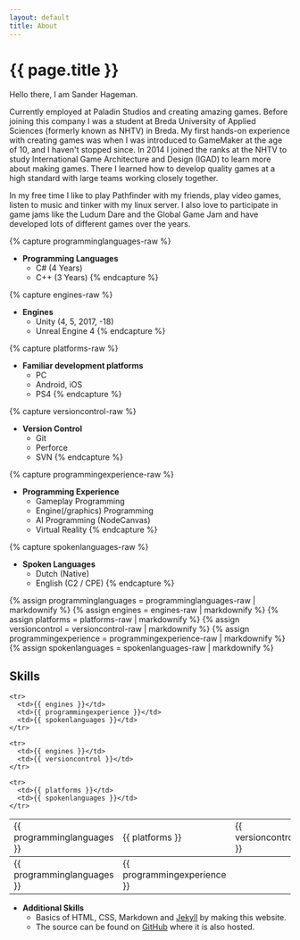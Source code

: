 ```yaml
---
layout: default
title: About
---
```

# {{ page.title }}

Hello there, I am Sander Hageman.

Currently employed at Paladin Studios and creating amazing games. Before joining this company I was a student at Breda University of Applied Sciences (formerly known as NHTV) in Breda.
My first hands-on experience with creating games was when I was introduced to GameMaker at the age of 10, and I haven't stopped since. In 2014 I joined the ranks at the NHTV to study International Game Architecture and Design (IGAD) to learn more about making games. There I learned how to develop quality games at a high standard with large teams working closely together.


In my free time I like to play Pathfinder with my friends, play video games, listen to music and tinker with my linux server. I also love to participate in game jams like the Ludum Dare and the Global Game Jam and have developed lots of different games over the years.


{% capture programminglanguages-raw %}
* __Programming Languages__
  * C# (4 Years)
  * C++ (3 Years)
{% endcapture %}

{% capture engines-raw %}
* __Engines__
  * Unity (4, 5, 2017, -18)
  * Unreal Engine 4
{% endcapture %}

{% capture platforms-raw %}
* __Familiar development platforms__
  * PC
  * Android, iOS
  * PS4
{% endcapture %}

{% capture versioncontrol-raw %}
* __Version Control__
  * Git
  * Perforce
  * SVN
{% endcapture %}
  
{% capture programmingexperience-raw %}
* __Programming Experience__
  * Gameplay Programming
  * Engine(/graphics) Programming
  * AI Programming (NodeCanvas)
  * Virtual Reality
{% endcapture %}
  
{% capture spokenlanguages-raw %}
* __Spoken Languages__
  * Dutch (Native)
  * English (C2 / CPE)
{% endcapture %}

{% assign programminglanguages = programminglanguages-raw | markdownify %}
{% assign engines = engines-raw | markdownify %}
{% assign platforms = platforms-raw | markdownify %}
{% assign versioncontrol = versioncontrol-raw | markdownify %}
{% assign programmingexperience = programmingexperience-raw | markdownify %}
{% assign spokenlanguages = spokenlanguages-raw | markdownify %}

## Skills
<table class="skillstable">

  <tbody id="big">
    <tr>
      <td>{{ programminglanguages }}</td>
      <td>{{ platforms }}</td>
      <td>{{ versioncontrol }}</td>
    </tr>
    
    <tr>
      <td>{{ engines }}</td>
      <td>{{ programmingexperience }}</td>
      <td>{{ spokenlanguages }}</td>
    </tr>
  </tbody>
  
  <tbody id="small">
    <tr>
      <td>{{ programminglanguages }}</td>
      <td>{{ programmingexperience }}</td>
    </tr>
    
    <tr>
      <td>{{ engines }}</td>
      <td>{{ versioncontrol }}</td>
    </tr>
    
    <tr>
      <td>{{ platforms }}</td>
      <td>{{ spokenlanguages }}</td>
    </tr>
 </tbody>
  
</table>

* __Additional Skills__
  * Basics of HTML, CSS, Markdown and [Jekyll](https://jekyllrb.com/) by making this website.
  * The source can be found on [GitHub](https://github.com/sander12101/sander12101.github.io) where it is also hosted.
